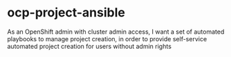 # ocp-project-ansible
As an OpenShift admin with cluster admin access, I want a set of automated playbooks to manage project creation, in order to provide self-service automated project creation for users without admin rights